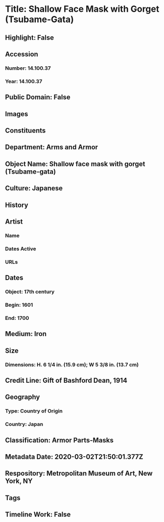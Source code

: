 # Title: Shallow Face Mask with Gorget (Tsubame-Gata)
## Highlight: False
## Accession
### Number: 14.100.37
### Year: 14.100.37
## Public Domain: False
## Images
## Constituents
## Department: Arms and Armor
## Object Name: Shallow face mask with gorget (Tsubame-gata)
## Culture: Japanese
## History
## Artist
### Name
### Dates Active
### URLs
## Dates
### Object: 17th century
### Begin: 1601
### End: 1700
## Medium: Iron
## Size
### Dimensions: H. 6 1/4 in. (15.9 cm); W 5 3/8 in. (13.7 cm)
## Credit Line: Gift of Bashford Dean, 1914
## Geography
### Type: Country of Origin
### Country: Japan
## Classification: Armor Parts-Masks
## Metadata Date: 2020-03-02T21:50:01.377Z
## Respository: Metropolitan Museum of Art, New York, NY
## Tags
## Timeline Work: False